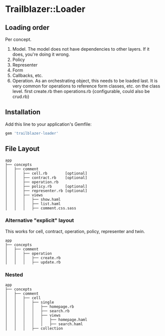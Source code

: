 # Trailblazer::Loader


## Loading order

Per concept.

1. Model. The model does not have dependencies to other layers. If it does, you're doing it wrong.
2. Policy
3. Representer
4. Form
5. Callbacks, etc.
6. Operation. As an orchestrating object, this needs to be loaded last. It is very common for operations to reference form classes, etc. on the class level.
 first create.rb
 then operations.rb {configurable, could also be crud.rb}

## Installation

Add this line to your application's Gemfile:

```ruby
gem 'trailblazer-loader'
```


## File Layout

```
app
├── concepts
│   ├── comment
│   │   ├── cell.rb        [optional]
│   │   ├── contract.rb    [optional]
│   │   ├── operation.rb
│   │   ├── policy.rb      [optional]
│   │   ├── representer.rb [optional]
│   │   ├── views
│   │   │   ├── show.haml
│   │   │   ├── list.haml
│   │   │   ├── comment.css.sass
```

### Alternative "explicit" layout

This works for cell, contract, operation, policy, representer and twin.

```
app
├── concepts
│   ├── comment
│   │   ├── operation
│   │   │   ├── create.rb
│   │   │   ├── update.rb
```

### Nested

```
app
├── concepts
│   ├── comment
│   │   ├── cell
│   │   │   ├── single
│   │   │   │   ├── homepage.rb
│   │   │   │   ├── search.rb
│   │   │   │   ├── views
│   │   │   │   │   ├── homepage.haml
│   │   │   │   │   ├── search.haml
│   │   │   ├── collection
```